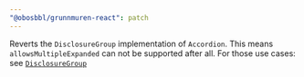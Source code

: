```yaml
---
"@obosbbl/grunnmuren-react": patch
---
```


Reverts the `DisclosureGroup` implementation of `Accordion`. This means `allowsMultipleExpanded` can not be supported after all. For those use cases: see [`DisclosureGroup`](https://grunnmuren.obos.no/komponenter/disclosure#11cea02cc7fc)
